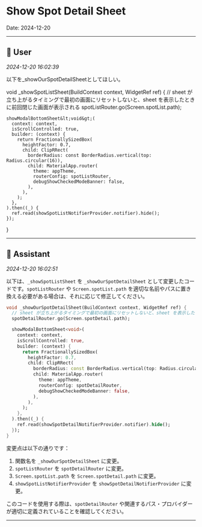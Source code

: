 # Show Spot Detail Sheet

Date: 2024-12-20

---

## 👤 User
*2024-12-20 16:02:39*

以下を_showOurSpotDetailSheetとしてほしい。

void _showSpotListSheet(BuildContext context, WidgetRef ref) {
    // sheet が立ち上がるタイミングで最初の画面にリセットしないと、sheet を表示したときに前回閉じた画面が表示される
    spotListRouter.go(Screen.spotList.path);

    showModalBottomSheet&lt;void&gt;(
      context: context,
      isScrollControlled: true,
      builder: (context) {
        return FractionallySizedBox(
          heightFactor: 0.7,
          child: ClipRRect(
            borderRadius: const BorderRadius.vertical(top: Radius.circular(16)),
            child: MaterialApp.router(
              theme: appTheme,
              routerConfig: spotListRouter,
              debugShowCheckedModeBanner: false,
            ),
          ),
        );
      },
    ).then((_) {
      ref.read(showSpotListNotifierProvider.notifier).hide();
    });
  }

---

## 🤖 Assistant
*2024-12-20 16:02:51*

以下は、`_showSpotListSheet` を `_showOurSpotDetailSheet` として変更したコードです。`spotListRouter` や `Screen.spotList.path` を適切な名前やパスに置き換える必要がある場合は、それに応じて修正してください。

```dart
void _showOurSpotDetailSheet(BuildContext context, WidgetRef ref) {
  // sheet が立ち上がるタイミングで最初の画面にリセットしないと、sheet を表示したときに前回閉じた画面が表示される
  spotDetailRouter.go(Screen.spotDetail.path);

  showModalBottomSheet<void>(
    context: context,
    isScrollControlled: true,
    builder: (context) {
      return FractionallySizedBox(
        heightFactor: 0.7,
        child: ClipRRect(
          borderRadius: const BorderRadius.vertical(top: Radius.circular(16)),
          child: MaterialApp.router(
            theme: appTheme,
            routerConfig: spotDetailRouter,
            debugShowCheckedModeBanner: false,
          ),
        ),
      );
    },
  ).then((_) {
    ref.read(showSpotDetailNotifierProvider.notifier).hide();
  });
}
```

変更点は以下の通りです：
1. 関数名を `_showOurSpotDetailSheet` に変更。
2. `spotListRouter` を `spotDetailRouter` に変更。
3. `Screen.spotList.path` を `Screen.spotDetail.path` に変更。
4. `showSpotListNotifierProvider` を `showSpotDetailNotifierProvider` に変更。

このコードを使用する際は、`spotDetailRouter` や関連するパス・プロバイダーが適切に定義されていることを確認してください。

---
